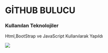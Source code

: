 <h1>GİTHUB BULUCU</h1>

<h3>Kullanılan Teknolojiler</h3>

<p>Html,BootStrap ve JavaScript Kullanılarak Yapıldı </p>

![](gitss.gif)
